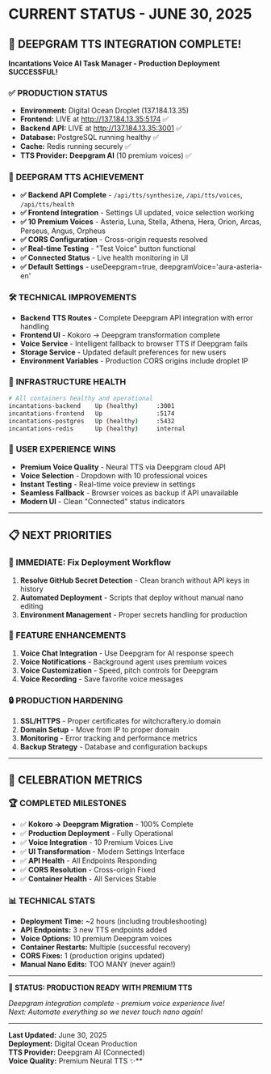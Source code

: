 # CURRENT STATUS - JUNE 30, 2025

## 🎉 **DEEPGRAM TTS INTEGRATION COMPLETE!** 

**Incantations Voice AI Task Manager - Production Deployment SUCCESSFUL!**

### ✅ **PRODUCTION STATUS**
- **Environment:** Digital Ocean Droplet (137.184.13.35)
- **Frontend:** LIVE at http://137.184.13.35:5174 ✅
- **Backend API:** LIVE at http://137.184.13.35:3001 ✅
- **Database:** PostgreSQL running healthy ✅
- **Cache:** Redis running securely ✅
- **TTS Provider:** **Deepgram AI** (10 premium voices) ✅

### 🎤 **DEEPGRAM TTS ACHIEVEMENT**
- **✅ Backend API Complete** - `/api/tts/synthesize`, `/api/tts/voices`, `/api/tts/health`
- **✅ Frontend Integration** - Settings UI updated, voice selection working
- **✅ 10 Premium Voices** - Asteria, Luna, Stella, Athena, Hera, Orion, Arcas, Perseus, Angus, Orpheus
- **✅ CORS Configuration** - Cross-origin requests resolved
- **✅ Real-time Testing** - "Test Voice" button functional
- **✅ Connected Status** - Live health monitoring in UI
- **✅ Default Settings** - useDeepgram=true, deepgramVoice='aura-asteria-en'

### 🛠️ **TECHNICAL IMPROVEMENTS**
- **Backend TTS Routes** - Complete Deepgram API integration with error handling
- **Frontend UI** - Kokoro → Deepgram transformation complete
- **Voice Service** - Intelligent fallback to browser TTS if Deepgram fails
- **Storage Service** - Updated default preferences for new users
- **Environment Variables** - Production CORS origins include droplet IP

### 🔧 **INFRASTRUCTURE HEALTH**
```bash
# All containers healthy and operational
incantations-backend    Up (healthy)     :3001
incantations-frontend   Up               :5174  
incantations-postgres   Up (healthy)     :5432
incantations-redis      Up (healthy)     internal
```

### 🎯 **USER EXPERIENCE WINS**
- **Premium Voice Quality** - Neural TTS via Deepgram cloud API
- **Voice Selection** - Dropdown with 10 professional voices
- **Instant Testing** - Real-time voice preview in settings
- **Seamless Fallback** - Browser voices as backup if API unavailable
- **Modern UI** - Clean "Connected" status indicators

---

## 📋 **NEXT PRIORITIES**

### **🚀 IMMEDIATE: Fix Deployment Workflow**
1. **Resolve GitHub Secret Detection** - Clean branch without API keys in history
2. **Automated Deployment** - Scripts that deploy without manual nano editing
3. **Environment Management** - Proper secrets handling for production

### **🎨 FEATURE ENHANCEMENTS**  
1. **Voice Chat Integration** - Use Deepgram for AI response speech
2. **Voice Notifications** - Background agent uses premium voices
3. **Voice Customization** - Speed, pitch controls for Deepgram
4. **Voice Recording** - Save favorite voice messages

### **🔒 PRODUCTION HARDENING**
1. **SSL/HTTPS** - Proper certificates for witchcraftery.io domain
2. **Domain Setup** - Move from IP to proper domain
3. **Monitoring** - Error tracking and performance metrics
4. **Backup Strategy** - Database and configuration backups

---

## 🎊 **CELEBRATION METRICS**

### **🏆 COMPLETED MILESTONES**
- ✅ **Kokoro → Deepgram Migration** - 100% Complete
- ✅ **Production Deployment** - Fully Operational  
- ✅ **Voice Integration** - 10 Premium Voices Live
- ✅ **UI Transformation** - Modern Settings Interface
- ✅ **API Health** - All Endpoints Responding
- ✅ **CORS Resolution** - Cross-origin Fixed
- ✅ **Container Health** - All Services Stable

### **📊 TECHNICAL STATS**
- **Deployment Time:** ~2 hours (including troubleshooting)
- **API Endpoints:** 3 new TTS endpoints added
- **Voice Options:** 10 premium Deepgram voices
- **Container Restarts:** Multiple (successful recovery)
- **CORS Fixes:** 1 (production origins updated)
- **Manual Nano Edits:** TOO MANY (never again!)

---

**🎯 STATUS: PRODUCTION READY WITH PREMIUM TTS**

*Deepgram integration complete - premium voice experience live!*  
*Next: Automate everything so we never touch nano again!* 

---

**Last Updated:** June 30, 2025  
**Deployment:** Digital Ocean Production  
**TTS Provider:** Deepgram AI (Connected)  
**Voice Quality:** Premium Neural TTS ✨**

